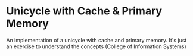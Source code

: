 # Unicycle with Cache & Primary Memory

An implementation of a unicycle with cache and primary memory. It's just an exercise to understand the concepts (College of Information Systems)
